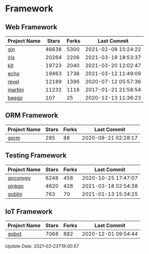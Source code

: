 # Framework

## Web Framework
| Project Name | Stars | Forks | Last Commit |
| ------------ | ----- | ----- | ----------- |
| [gin](https://github.com/gin-gonic/gin) | 46638 | 5300 | 2021-02-08 15:24:22 |
| [iris](https://github.com/kataras/iris) | 20264 | 2206 | 2021-03-18 18:53:37 |
| [kit](https://github.com/go-kit/kit) | 19723 | 2040 | 2021-03-20 12:02:47 |
| [echo](https://github.com/labstack/echo) | 19463 | 1736 | 2021-03-12 11:49:09 |
| [revel](https://github.com/revel/revel) | 12189 | 1396 | 2020-07-12 05:57:36 |
| [martini](https://github.com/go-martini/martini) | 11232 | 1116 | 2017-01-21 21:58:54 |
| [beego](https://github.com/astaxie/beego) | 107 | 25 | 2020-12-13 11:36:23 |

## ORM Framework
| Project Name | Stars | Forks | Last Commit |
| ------------ | ----- | ----- | ----------- |
| [gorm](https://github.com/jinzhu/gorm) | 285 | 88 | 2020-09-21 02:28:17 |

## Testing Framework
| Project Name | Stars | Forks | Last Commit |
| ------------ | ----- | ----- | ----------- |
| [goconvey](https://github.com/smartystreets/goconvey) | 6248 | 458 | 2020-10-25 17:47:07 |
| [ginkgo](https://github.com/onsi/ginkgo) | 4620 | 428 | 2021-03-18 02:54:38 |
| [goblin](https://github.com/franela/goblin) | 763 | 70 | 2021-01-13 15:34:25 |

## IoT Framework
| Project Name | Stars | Forks | Last Commit |
| ------------ | ----- | ----- | ----------- |
| [gobot](https://github.com/hybridgroup/gobot) | 7068 | 882 | 2020-12-01 09:54:44 |

*Update Date: 2021-03-23T19:00:57*